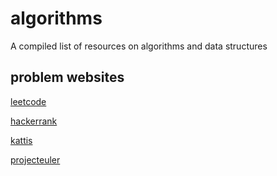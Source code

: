 # algorithms
A compiled list of resources on algorithms and data structures

## problem websites

[leetcode](https://leetcode.com)

[hackerrank](https://hackerrank.com)

[kattis](https://open.kattis.com)

[projecteuler](https://projecteuler.net)
